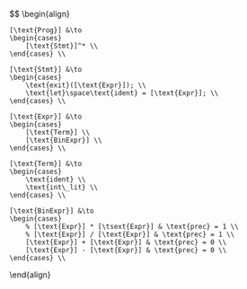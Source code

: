 $$
\begin{align}

	[\text{Prog}] &\to 
	\begin{cases}
		[\text{Stmt}]^* \\
	\end{cases} \\
	
	[\text{Stmt}] &\to 
	\begin{cases}
		\text{exit}([\text{Expr}]); \\
		\text{let}\space\text{ident} = [\text{Expr}]; \\
	\end{cases} \\

	[\text{Expr}] &\to 
	\begin{cases}
		[\text{Term}] \\
		[\text{BinExpr}] \\
	\end{cases} \\

	[\text{Term}] &\to
	\begin{cases}
		\text{ident} \\
		\text{int\_lit} \\
	\end{cases} \\

	[\text{BinExpr}] &\to 
	\begin{cases}
		% [\text{Expr}] * [\tsext{Expr}] & \text{prec} = 1 \\
		% [\text{Expr}] / [\text{Expr}] & \text{prec} = 1 \\
		[\text{Expr}] + [\text{Expr}] & \text{prec} = 0 \\ 
		[\text{Expr}] - [\text{Expr}] & \text{prec} = 0 \\
	\end{cases} \\

\end{align}